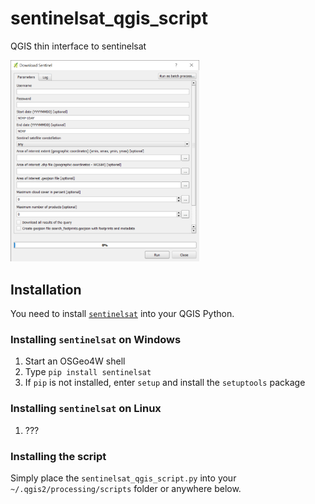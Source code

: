 # sentinelsat_qgis_script
QGIS thin interface to sentinelsat

<img src="screenshot.png" alt="Screenshot" width="60%"/>

## Installation

You need to install [`sentinelsat`](https://github.com/sentinelsat/sentinelsat) into your
QGIS Python.

### Installing `sentinelsat` on Windows

1. Start an OSGeo4W shell
1. Type `pip install sentinelsat`
1. If `pip` is not installed, enter `setup` and install the `setuptools` package


### Installing `sentinelsat` on Linux

1. ???


### Installing the script

Simply place the `sentinelsat_qgis_script.py` into your `~/.qgis2/processing/scripts` 
folder or anywhere below.
